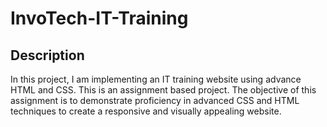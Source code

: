 # InvoTech-IT-Training
## Description
In this project, I am implementing an IT training website using advance HTML and CSS. This is an assignment based project. The objective of this assignment is to demonstrate proficiency in advanced CSS and  HTML techniques to create a responsive and visually appealing website.
